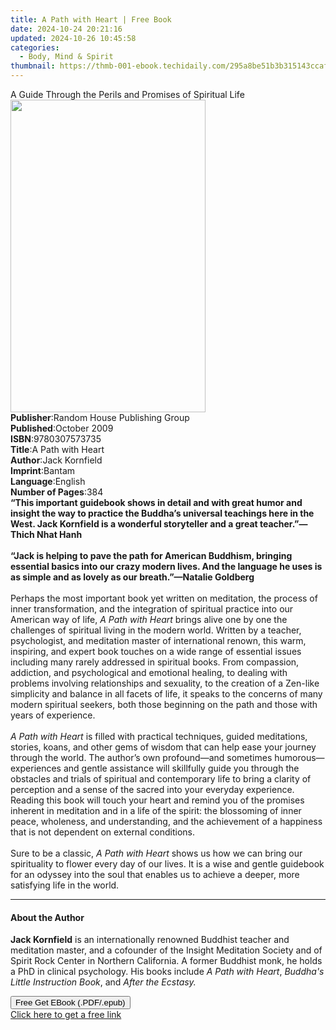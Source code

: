 ```yaml
---
title: A Path with Heart | Free Book
date: 2024-10-24 20:21:16
updated: 2024-10-26 10:45:58
categories:
  - Body, Mind & Spirit
thumbnail: https://thmb-001-ebook.techidaily.com/295a8be51b3b315143ccafb411b2990647a3a16b87526845934be39752a3007d.jpg
---
```

<main id="book-container">
  <div class="flex flex-col">
    <div class="book-brief flex-1 py-6 px-4 sm:p-6 md:py-10 md:px-8">
      <!-- brief-->
      <div class="book-brief-main">
        A Guide Through the Perils and Promises of Spiritual Life
      </div>
    </div>
    <div
      class="book-meta-info flex-1 grid gap-4 col-start-1 col-end-3 row-start-1 sm:mb-6 sm:grid-cols-4 lg:gap-6 lg:col-start-2 lg:row-end-6 lg:row-span-6 lg:mb-0"
    >
      <div
        class="book-meta-info-left place-content-center mt-4 p-4 text-sm leading-6 col-start-2 col-span-2 dark:text-slate-400"
      >
        <img
          class="w-full h-500 object-cover rounded-lg sm:h-255 sm:col-span-2 lg:col-span-full"
          src="https://img-001-ebook.techidaily.com/3567dcd520c2cbaef6f40cb35da47f612a908952ed970a743bbc9e3dccdcd419.jpg"
          alt=""
          width="312"
          height="500"
        />
      </div>
      <div
        class="book-meta-info-right mt-2 col-start-1 row-start-2 col-span-3 self-center"
      >
        <!-- meta data  -->
        <div class="flex flex-col px-4 md:px-8">
          <div class="flex-1">
            <strong>Publisher</strong>:<span class="px-2"
              >Random House Publishing Group</span
            >
          </div>
          <div class="flex-1">
            <strong>Published</strong>:<span class="px-2">October 2009</span>
          </div>
          <div class="flex-1">
            <strong>ISBN</strong>:<span class="px-2">9780307573735</span>
          </div>
          <div class="flex-1">
            <strong>Title</strong>:<span class="px-2">A Path with Heart</span>
          </div>
          <div class="flex-1">
            <strong>Author</strong>:<span class="px-2">Jack Kornfield</span>
          </div>
          <div class="flex-1">
            <strong>Imprint</strong>:<span class="px-2">Bantam</span>
          </div>
          <div class="flex-1">
            <strong>Language</strong>:<span class="px-2">English</span>
          </div>
          <div class="flex-1">
            <strong>Number of Pages</strong>:<span class="px-2">384</span>
          </div>
        </div>
      </div>
    </div>
    <div class="book-description flex-1 py-6 px-4 sm:p-6 md:py-10 md:px-8">
      <div class="book-description-main">
        <div accordion-content="" id="description">
          <b
            >“This important guidebook shows in detail and with great humor and
            insight the way to practice the Buddha’s universal teachings here in
            the West. Jack Kornfield is a wonderful storyteller and a great
            teacher.”—Thich Nhat Hanh</b
          ><br /><b
            ><br />“Jack is helping to pave the path for American Buddhism,
            bringing essential basics into our crazy modern lives. And the
            language he uses is as simple and as lovely as our breath.”—Natalie
            Goldberg</b
          ><br />&nbsp;<br />Perhaps the most important book yet written on
          meditation, the process of inner transformation, and the integration
          of spiritual practice into our American way of life,&nbsp;<i
            >A Path with Heart&nbsp;</i
          >brings alive one by one the challenges of spiritual living in the
          modern world. Written by a teacher, psychologist, and meditation
          master of international renown, this warm, inspiring, and expert book
          touches on a wide range of essential issues including many rarely
          addressed in spiritual books. From compassion, addiction, and
          psychological and emotional healing, to dealing with problems
          involving relationships and sexuality, to the creation of a Zen-like
          simplicity and balance in all facets of life, it speaks to the
          concerns of many modern spiritual seekers, both those beginning on the
          path and those with years of experience.<br />&nbsp;<br /><i
            >A Path with Heart&nbsp;</i
          >is filled with practical techniques, guided meditations, stories,
          koans, and other gems of wisdom that can help ease your journey
          through the world. The author’s own profound—and sometimes
          humorous—experiences and gentle assistance will skillfully guide you
          through the obstacles and trials of spiritual and contemporary life to
          bring a clarity of perception and a sense of the sacred into your
          everyday experience. Reading this book will touch your heart and
          remind you of the promises inherent in meditation and in a life of the
          spirit: the blossoming of inner peace, wholeness, and understanding,
          and the achievement of a happiness that is not dependent on external
          conditions.<br />&nbsp;<br />Sure to be a classic,&nbsp;<i
            >A Path with Heart&nbsp;</i
          >shows us how we can bring our spirituality to flower every day of our
          lives. It is a wise and gentle guidebook for an odyssey into the soul
          that enables us to achieve a deeper, more satisfying life in the
          world.
        </div>
        <div class="accordion-fader"></div>
      </div>
    </div>
    <div class="book-excerpts flex-1 py-6 px-4 sm:p-6 md:py-10 md:px-8">
      <!-- excerpts-->
      <div class="book-excerpts-main">
        <hr />
        <h4 class="placeholder placeholder-heading">
          <span>About the Author</span>
        </h4>
        <p>
          <b>Jack Kornfield</b> is an internationally renowned Buddhist teacher
          and meditation master, and a cofounder of the Insight Meditation
          Society and of Spirit Rock Center in Northern California. A former
          Buddhist monk, he holds a PhD in clinical psychology. His books
          include&nbsp;<i>A Path with Heart</i>,<i>
            Buddha's Little Instruction Book</i
          >,&nbsp;and&nbsp;<i>After the Ecstasy.</i>
        </p>
      </div>
    </div>
    <div
      class="book-about-author flex-1 py-6 px-4 sm:p-6 md:py-10 md:px-8"
    ></div>
    <div class="book-free-get flex-1 py-6 px-4 sm:p-6 md:py-10 md:px-8">
      <button
        id="btn-free-get"
        class="bg-blue-500 hover:bg-blue-700 text-white font-bold py-2 px-4 rounded"
      >
        Free Get EBook (.PDF/.epub)
      </button>
      <div id="countdown-display" class="px-2 text-lg mt-2"></div>
      <a
        id="free-link"
        class="hidden bg-blue-500 hover:bg-blue-700 text-white font-bold py-2 px-4 rounded"
        href="https://www.ebooks.com/en-us/book/458086/a-path-with-heart/jack-kornfield/"
        target="_blank"
        >Click here to get a free link</a
      >
    </div>
    <script>
      let countdownTime = 0;
      let countdownInterval = null;
      document
        .getElementById('btn-free-get')
        .addEventListener('click', startCountdown);
      function startCountdown() {
        countdownTime = new Date().getTime() + 60000 * 3;
        countdownInterval = setInterval(updateCountdown, 1000);
        document.getElementById('btn-free-get').disabled = true;
        document
          .getElementById('btn-free-get')
          .classList.add('bg-gray-500', 'cursor-not-allowed');
      }
      function updateCountdown() {
        let currentTime = new Date().getTime();
        let timeLeft = countdownTime - currentTime;
        let secondsLeft = Math.floor(timeLeft / 1000);
        document.getElementById('countdown-display').innerHTML =
          `Remaining time: ${secondsLeft} seconds.`;
        if (secondsLeft <= 0) {
          clearInterval(countdownInterval);
          document.getElementById('btn-free-get').classList.add('hidden');
          document.getElementById('free-link').classList.remove('hidden');
          document.getElementById('countdown-display').innerHTML = '';
        }
      }
    </script>
  </div>
</main>
